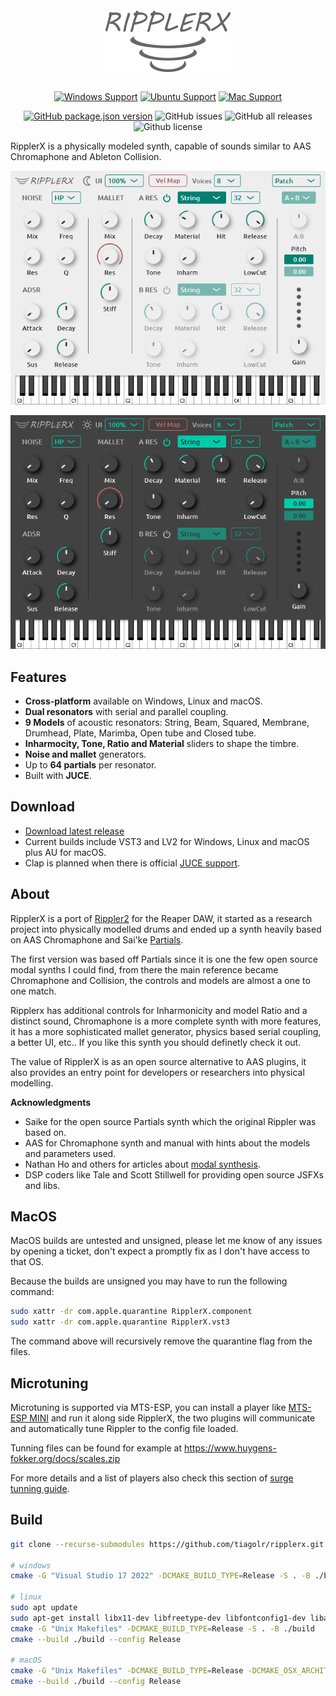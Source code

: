 <h1 align="center">
  <img src="doc/logo.png" width="200" style="padding: 5px;" />
  <br>
</h1>
<div align="center">

[![Windows Support](https://img.shields.io/badge/Windows-0078D6?style=for-the-badge&logo=windows&logoColor=white)](https://github.com/tiagolr/ripplerx/releases)
[![Ubuntu Support](https://img.shields.io/badge/Linux-E95420?style=for-the-badge&logo=linux&logoColor=white)](https://github.com/tiagolr/ripplerx/releases)
[![Mac Support](https://img.shields.io/badge/MACOS-adb8c5?style=for-the-badge&logo=macos&logoColor=white)](https://github.com/tiagolr/ripplerx/releases)

</div>
<div align="center">

[![GitHub package.json version](https://img.shields.io/github/v/release/tiagolr/ripplerx?color=%40&label=latest)](https://github.com/tiagolr/ripplerx/releases/latest)
![GitHub issues](https://img.shields.io/github/issues-raw/tiagolr/ripplerx)
![GitHub all releases](https://img.shields.io/github/downloads/tiagolr/ripplerx/total)
![Github license](https://img.shields.io/github/license/tiagolr/ripplerx)

</div>

RipplerX is a physically modeled synth, capable of sounds similar to AAS Chromaphone and Ableton Collision.

<div align="center">

![Screenshot](./doc/ripplerx.png)

![Screenshot](./doc/ripplerx-dark.png)

</div>

## Features

  * **Cross-platform** available on Windows, Linux and macOS.
  * **Dual resonators** with serial and parallel coupling.
  * **9 Models** of acoustic resonators: String, Beam, Squared, Membrane, Drumhead, Plate, Marimba, Open tube and Closed tube.
  * **Inharmocity, Tone, Ratio and Material** sliders to shape the timbre.
  * **Noise and mallet** generators.
  * Up to **64 partials** per resonator.
  * Built with **JUCE**.
    
## Download

* [Download latest release](https://github.com/tiagolr/ripplerx/releases)
* Current builds include VST3 and LV2 for Windows, Linux and macOS plus AU for macOS.
* Clap is planned when there is official [JUCE support](https://juce.com/blog/juce-roadmap-update-q3-2024/).

## About

RipplerX is a port of [Rippler2](https://github.com/tiagolr/tilr_jsfx?tab=readme-ov-file#rippler-2)
for the Reaper DAW, it started as a research project into physically modelled drums and ended up a
synth heavily based on AAS Chromaphone and Sai'ke [Partials](https://github.com/JoepVanlier/JSFX?tab=readme-ov-file#partials---modal-synthesis-effect).

The first version was based off Partials since it is one the few open source modal synths I could find, from there
the main reference became Chromaphone and Collision, the controls and models are almost a one to one match.

Ripplerx has additional controls for Inharmonicity and model Ratio and a distinct sound,
Chromaphone is a more complete synth with more features, it has a more sophisticated mallet generator, physics based serial coupling, a better UI, etc..
If you like this synth you should definetly check it out.

The value of RipplerX is as an open source alternative to AAS plugins,
it also provides an entry point for developers or researchers into physical modelling.

**Acknowledgments**

* Saike for the open source Partials synth which the original Rippler was based on.
* AAS for Chromaphone synth and manual with hints about the models and parameters used.
* Nathan Ho and others for articles about [modal synthesis](https://nathan.ho.name/posts/exploring-modal-synthesis).
* DSP coders like Tale and Scott Stillwell for providing open source JSFXs and libs.

## MacOS

MacOS builds are untested and unsigned, please let me know of any issues by opening a ticket, don't expect a promptly fix as I don't have access to that OS.

Because the builds are unsigned you may have to run the following command:

```bash
sudo xattr -dr com.apple.quarantine RipplerX.component
sudo xattr -dr com.apple.quarantine RipplerX.vst3
```

The command above will recursively remove the quarantine flag from the files.

## Microtuning

Microtuning is supported via MTS-ESP, you can install a player like [MTS-ESP MINI](https://oddsound.com/mtsespmini.php) and run it along side RipplerX, the two plugins will communicate and automatically tune Rippler to the config file loaded.

Tunning files can be found for example at https://www.huygens-fokker.org/docs/scales.zip

For more details and a list of players also check this section of [surge tunning guide](https://surge-synthesizer.github.io/tuning-guide/#mts-esp).

## Build

```bash
git clone --recurse-submodules https://github.com/tiagolr/ripplerx.git

# windows
cmake -G "Visual Studio 17 2022" -DCMAKE_BUILD_TYPE=Release -S . -B ./build

# linux
sudo apt update
sudo apt-get install libx11-dev libfreetype-dev libfontconfig1-dev libasound2-dev libxrandr-dev libxinerama-dev libxcursor-dev
cmake -G "Unix Makefiles" -DCMAKE_BUILD_TYPE=Release -S . -B ./build
cmake --build ./build --config Release

# macOS
cmake -G "Unix Makefiles" -DCMAKE_BUILD_TYPE=Release -DCMAKE_OSX_ARCHITECTURES="x86_64;arm64" -S . -B ./build
cmake --build ./build --config Release
```
